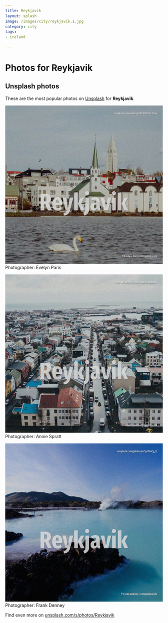 ```yaml
---
title: Reykjavik
layout: splash
image: /images/city/reykjavik.1.jpg
category: city
tags:
- iceland

---
```

# Photos for Reykjavik
 
## Unsplash photos
These are the most popular photos on [Unsplash](https://unsplash.com) for **Reykjavik**.
 
![Reykjavik](/images/city/reykjavik.1.jpg)
Photographer:  Evelyn  Paris
 
![Reykjavik](/images/city/reykjavik.2.jpg)
Photographer:  Annie Spratt
 
![Reykjavik](/images/city/reykjavik.3.jpg)
Photographer:  Frank Denney
 
Find even more on [unsplash.com/s/photos/Reykjavik](https://unsplash.com/s/photos/Reykjavik)
 

